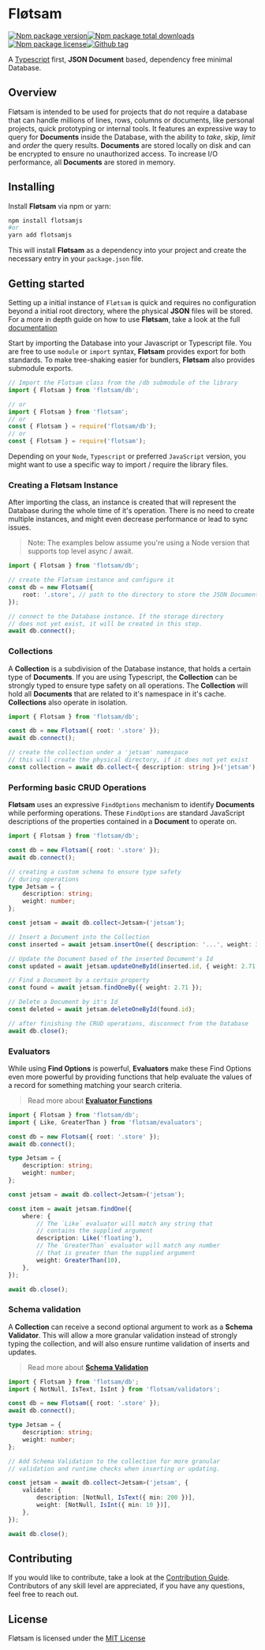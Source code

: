 <!-- @format -->

# Fløtsam

[![Npm package version](https://badgen.net/npm/v/flotsamjs)](https://www.npmjs.com/package/flotsamjs)[![Npm package total downloads](https://badgen.net/npm/dt/flotsamjs)](https://npmjs.com/package/flotsamjs)[![Npm package license](https://badgen.net/npm/license/flotsamjs)](https://npmjs.com/package/flotsamjs)[![Github tag](https://badgen.net/github/tag/iamsebastiandev/flotsam)](https://github.com/iamsebastiandev/flotsam/tags)

A [Typescript](https://www.typescriptlang.org) first, **JSON Document** based, dependency free minimal Database.

## Overview

Fløtsam is intended to be used for projects that do not require a database that can handle millions of lines, rows, columns or documents, like personal projects, quick prototyping or internal tools. It features an expressive way to query for **Documents** inside the Database, with the ability to _take_, _skip_, _limit_ and _order_ the query results. **Documents** are stored locally on disk and can be encrypted to ensure no unauthorized access. To increase I/O performance, all **Documents** are stored in memory.

## Installing

Install **Fløtsam** via npm or yarn:

```bash
npm install flotsamjs
#or
yarn add flotsamjs
```

This will install **Fløtsam** as a dependency into your project and create the necessary entry in your `package.json` file.

## Getting started

Setting up a initial instance of `Fløtsam` is quick and requires no configuration beyond a initial root directory, where the physical **JSON** files will be stored. For a more in depth guide on how to use **Fløtsam**, take a look at the full [documentation](./docs/readme.md)

Start by importing the Database into your Javascript or Typescript file. You are free to use `module` or `import` syntax, **Fløtsam** provides export for both standards. To make tree-shaking easier for bundlers, **Fløtsam** also provides submodule exports.

```ts
// Import the Flotsam class from the /db submodule of the library
import { Flotsam } from 'flotsam/db';

// or
import { Flotsam } from 'flotsam';
// or
const { Flotsam } = require('flotsam/db');
// or
const { Flotsam } = require('flotsam');
```

Depending on your `Node`, `Typescript` or preferred `JavaScript` version, you might want to use a specific way to import / require the library files.

### Creating a Fløtsam Instance

After importing the class, an instance is created that will represent the Database during the whole time of it's operation. There is no need to create multiple instances, and might even decrease performance or lead to sync issues.

> Note: The examples below assume you're using a Node version that supports top level async / await.

```ts
import { Flotsam } from 'flotsam/db';

// create the Fløtsam instance and configure it
const db = new Flotsam({
    root: '.store', // path to the directory to store the JSON Documents
});

// connect to the Database instance. If the storage directory
// does not yet exist, it will be created in this step.
await db.connect();
```

### Collections

A **Collection** is a subdivision of the Database instance, that holds a certain type of **Documents**. If you are using Typescript, the **Collection** can be strongly typed to ensure type safety on all operations. The **Collection** will hold all **Documents** that are related to it's namespace in it's cache. **Collections** also operate in isolation.

```ts
import { Flotsam } from 'flotsam/db';

const db = new Flotsam({ root: '.store' });
await db.connect();

// create the collection under a 'jetsam' namespace
// this will create the physical directory, if it does not yet exist
const collection = await db.collect<{ description: string }>('jetsam');
```

### Performing basic CRUD Operations

**Fløtsam** uses an expressive `FindOptions` mechanism to identify **Documents** while performing operations. These `FindOptions` are standard JavaScript descriptions of the properties contained in a **Document** to operate on.

```ts
import { Flotsam } from 'flotsam/db';

const db = new Flotsam({ root: '.store' });
await db.connect();

// creating a custom schema to ensure type safety
// during operations
type Jetsam = {
    description: string;
    weight: number;
};

const jetsam = await db.collect<Jetsam>('jetsam');

// Insert a Document into the Collection
const inserted = await jetsam.insertOne({ description: '...', weight: 3.14 });

// Update the Document based of the inserted Document's Id
const updated = await jetsam.updateOneById(inserted.id, { weight: 2.71 });

// Find a Document by a certain property
const found = await jetsam.findOneBy({ weight: 2.71 });

// Delete a Document by it's Id
const deleted = await jetsam.deleteOneById(found.id);

// after finishing the CRUD operations, disconnect from the Database
await db.close();
```

### Evaluators

While using **Find Options** is powerful, **Evaluators** make these Find Options even more powerful by providing functions that help evaluate the values of a record for something matching your search criteria.

> Read more about [**Evaluator Functions**](./docs/evaluators/evaluators.md)

```ts
import { Flotsam } from 'flotsam/db';
import { Like, GreaterThan } from 'flotsam/evaluators';

const db = new Flotsam({ root: '.store' });
await db.connect();

type Jetsam = {
    description: string;
    weight: number;
};

const jetsam = await db.collect<Jetsam>('jetsam');

const item = await jetsam.findOne({
    where: {
        // The `Like` evaluator will match any string that
        // contains the supplied argument
        description: Like('floating'),
        // The `GreaterThan` evaluator will match any number
        // that is greater than the supplied argument
        weight: GreaterThan(10),
    },
});

await db.close();
```

### Schema validation

A **Collection** can receive a second optional argument to work as a **Schema Validator**. This will allow a more granular validation instead of strongly typing the collection, and will also ensure runtime validation of inserts and updates.

> Read more about [**Schema Validation**](./docs/validators/schema-validation.md)

```ts
import { Flotsam } from 'flotsam/db';
import { NotNull, IsText, IsInt } from 'flotsam/validators';

const db = new Flotsam({ root: '.store' });
await db.connect();

type Jetsam = {
    description: string;
    weight: number;
};

// Add Schema Validation to the collection for more granular
// validation and runtime checks when inserting or updating.

const jetsam = await db.collect<Jetsam>('jetsam', {
    validate: {
        description: [NotNull, IsText({ min: 200 })],
        weight: [NotNull, IsInt({ min: 10 })],
    },
});

await db.close();
```

## Contributing

If you would like to contribute, take a look at the [Contribution Guide](./contributing.md). Contributors of any skill level are
appreciated, if you have any questions, feel free to reach out.

## License

Fløtsam is licensed under the [MIT License](https://opensource.org/licenses/MIT)
